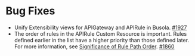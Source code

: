 # Bug Fixes

- Unify Extensibility views for APIGateway and APIRule in Busola. [#1927](https://github.com/kyma-project/api-gateway/pull/1927)
- The order of rules in the APIRule Custom Resource is important. Rules defined earlier in the list have a higher priority than those defined later. For more information, see [Significance of Rule Path Order](https://kyma-project.io/#/api-gateway/user/custom-resources/apigateway/04-00-apigateway-custom-resource?id=significance-of-rule-path-order). [#1860](https://github.com/kyma-project/api-gateway/pull/1860)